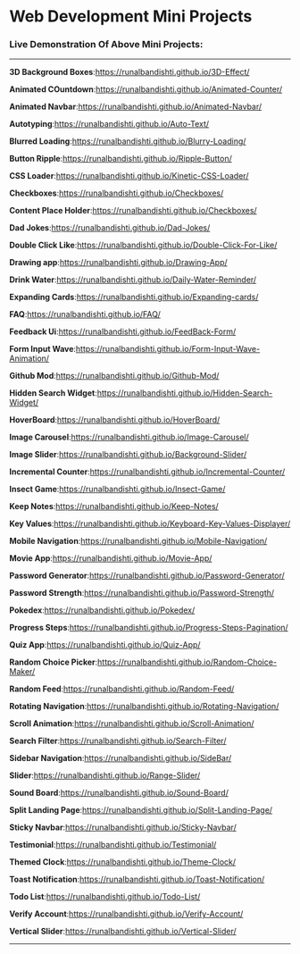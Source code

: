 # Web Development Mini Projects


### **Live Demonstration Of Above Mini Projects**:

 ***

**3D Background Boxes**:https://runalbandishti.github.io/3D-Effect/

**Animated COuntdown**:https://runalbandishti.github.io/Animated-Counter/

**Animated Navbar**:https://runalbandishti.github.io/Animated-Navbar/

**Autotyping**:https://runalbandishti.github.io/Auto-Text/

**Blurred Loading**:https://runalbandishti.github.io/Blurry-Loading/

**Button Ripple**:https://runalbandishti.github.io/Ripple-Button/

**CSS Loader**:https://runalbandishti.github.io/Kinetic-CSS-Loader/

**Checkboxes**:https://runalbandishti.github.io/Checkboxes/

**Content Place Holder**:https://runalbandishti.github.io/Checkboxes/

**Dad Jokes**:https://runalbandishti.github.io/Dad-Jokes/

**Double Click Like**:https://runalbandishti.github.io/Double-Click-For-Like/

**Drawing app**:https://runalbandishti.github.io/Drawing-App/

**Drink Water**:https://runalbandishti.github.io/Daily-Water-Reminder/

**Expanding Cards**:https://runalbandishti.github.io/Expanding-cards/

**FAQ**:https://runalbandishti.github.io/FAQ/

**Feedback Ui**:https://runalbandishti.github.io/FeedBack-Form/

**Form Input Wave**:https://runalbandishti.github.io/Form-Input-Wave-Animation/

**Github Mod**:https://runalbandishti.github.io/Github-Mod/

**Hidden Search Widget**:https://runalbandishti.github.io/Hidden-Search-Widget/

**HoverBoard**:https://runalbandishti.github.io/HoverBoard/

**Image Carousel**:https://runalbandishti.github.io/Image-Carousel/

**Image Slider**:https://runalbandishti.github.io/Background-Slider/

**Incremental Counter**:https://runalbandishti.github.io/Incremental-Counter/

**Insect Game**:https://runalbandishti.github.io/Insect-Game/

**Keep Notes**:https://runalbandishti.github.io/Keep-Notes/

**Key Values**:https://runalbandishti.github.io/Keyboard-Key-Values-Displayer/

**Mobile Navigation**:https://runalbandishti.github.io/Mobile-Navigation/

**Movie App**:https://runalbandishti.github.io/Movie-App/

**Password Generator**:https://runalbandishti.github.io/Password-Generator/

**Password Strength**:https://runalbandishti.github.io/Password-Strength/

**Pokedex**:https://runalbandishti.github.io/Pokedex/

**Progress Steps**:https://runalbandishti.github.io/Progress-Steps-Pagination/

**Quiz App**:https://runalbandishti.github.io/Quiz-App/

**Random Choice Picker**:https://runalbandishti.github.io/Random-Choice-Maker/

**Random Feed**:https://runalbandishti.github.io/Random-Feed/

**Rotating Navigation**:https://runalbandishti.github.io/Rotating-Navigation/

**Scroll Animation**:https://runalbandishti.github.io/Scroll-Animation/

**Search Filter**:https://runalbandishti.github.io/Search-Filter/

**Sidebar Navigation**:https://runalbandishti.github.io/SideBar/

**Slider**:https://runalbandishti.github.io/Range-Slider/

**Sound Board**:https://runalbandishti.github.io/Sound-Board/

**Split Landing Page**:https://runalbandishti.github.io/Split-Landing-Page/

**Sticky Navbar**:https://runalbandishti.github.io/Sticky-Navbar/

**Testimonial**:https://runalbandishti.github.io/Testimonial/

**Themed Clock**:https://runalbandishti.github.io/Theme-Clock/

**Toast Notification**:https://runalbandishti.github.io/Toast-Notification/

**Todo List**:https://runalbandishti.github.io/Todo-List/

**Verify Account**:https://runalbandishti.github.io/Verify-Account/

**Vertical Slider**:https://runalbandishti.github.io/Vertical-Slider/

***


